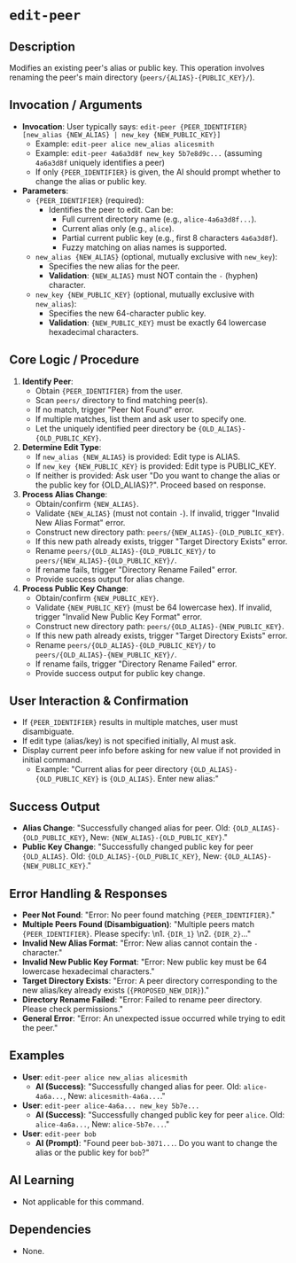 # `edit-peer`

## Description
Modifies an existing peer's alias or public key. This operation involves renaming the peer's main directory (`peers/{ALIAS}-{PUBLIC_KEY}/`).

## Invocation / Arguments
*   **Invocation**: User typically says: `edit-peer {PEER_IDENTIFIER} [new_alias {NEW_ALIAS} | new_key {NEW_PUBLIC_KEY}]`
    *   Example: `edit-peer alice new_alias alicesmith`
    *   Example: `edit-peer 4a6a3d8f new_key 5b7e8d9c...` (assuming `4a6a3d8f` uniquely identifies a peer)
    *   If only `{PEER_IDENTIFIER}` is given, the AI should prompt whether to change the alias or public key.
*   **Parameters**:
    *   `{PEER_IDENTIFIER}` (required):
        *   Identifies the peer to edit. Can be:
            *   Full current directory name (e.g., `alice-4a6a3d8f...`).
            *   Current alias only (e.g., `alice`).
            *   Partial current public key (e.g., first 8 characters `4a6a3d8f`).
            *   Fuzzy matching on alias names is supported.
    *   `new_alias {NEW_ALIAS}` (optional, mutually exclusive with `new_key`):
        *   Specifies the new alias for the peer.
        *   **Validation**: `{NEW_ALIAS}` must NOT contain the `-` (hyphen) character.
    *   `new_key {NEW_PUBLIC_KEY}` (optional, mutually exclusive with `new_alias`):
        *   Specifies the new 64-character public key.
        *   **Validation**: `{NEW_PUBLIC_KEY}` must be exactly 64 lowercase hexadecimal characters.

## Core Logic / Procedure
1.  **Identify Peer**:
    *   Obtain `{PEER_IDENTIFIER}` from the user.
    *   Scan `peers/` directory to find matching peer(s).
    *   If no match, trigger "Peer Not Found" error.
    *   If multiple matches, list them and ask user to specify one.
    *   Let the uniquely identified peer directory be `{OLD_ALIAS}-{OLD_PUBLIC_KEY}`.
2.  **Determine Edit Type**:
    *   If `new_alias {NEW_ALIAS}` is provided: Edit type is ALIAS.
    *   If `new_key {NEW_PUBLIC_KEY}` is provided: Edit type is PUBLIC_KEY.
    *   If neither is provided: Ask user "Do you want to change the alias or the public key for {OLD_ALIAS}?". Proceed based on response.
3.  **Process Alias Change**:
    *   Obtain/confirm `{NEW_ALIAS}`.
    *   Validate `{NEW_ALIAS}` (must not contain `-`). If invalid, trigger "Invalid New Alias Format" error.
    *   Construct new directory path: `peers/{NEW_ALIAS}-{OLD_PUBLIC_KEY}`.
    *   If this new path already exists, trigger "Target Directory Exists" error.
    *   Rename `peers/{OLD_ALIAS}-{OLD_PUBLIC_KEY}/` to `peers/{NEW_ALIAS}-{OLD_PUBLIC_KEY}/`.
    *   If rename fails, trigger "Directory Rename Failed" error.
    *   Provide success output for alias change.
4.  **Process Public Key Change**:
    *   Obtain/confirm `{NEW_PUBLIC_KEY}`.
    *   Validate `{NEW_PUBLIC_KEY}` (must be 64 lowercase hex). If invalid, trigger "Invalid New Public Key Format" error.
    *   Construct new directory path: `peers/{OLD_ALIAS}-{NEW_PUBLIC_KEY}`.
    *   If this new path already exists, trigger "Target Directory Exists" error.
    *   Rename `peers/{OLD_ALIAS}-{OLD_PUBLIC_KEY}/` to `peers/{OLD_ALIAS}-{NEW_PUBLIC_KEY}/`.
    *   If rename fails, trigger "Directory Rename Failed" error.
    *   Provide success output for public key change.

## User Interaction & Confirmation
*   If `{PEER_IDENTIFIER}` results in multiple matches, user must disambiguate.
*   If edit type (alias/key) is not specified initially, AI must ask.
*   Display current peer info before asking for new value if not provided in initial command.
    *   Example: "Current alias for peer directory `{OLD_ALIAS}-{OLD_PUBLIC_KEY}` is `{OLD_ALIAS}`. Enter new alias:"

## Success Output
*   **Alias Change**: "Successfully changed alias for peer. Old: `{OLD_ALIAS}-{OLD_PUBLIC_KEY}`, New: `{NEW_ALIAS}-{OLD_PUBLIC_KEY}`."
*   **Public Key Change**: "Successfully changed public key for peer `{OLD_ALIAS}`. Old: `{OLD_ALIAS}-{OLD_PUBLIC_KEY}`, New: `{OLD_ALIAS}-{NEW_PUBLIC_KEY}`."

## Error Handling & Responses
*   **Peer Not Found**: "Error: No peer found matching `{PEER_IDENTIFIER}`."
*   **Multiple Peers Found (Disambiguation)**: "Multiple peers match `{PEER_IDENTIFIER}`. Please specify: \n1. `{DIR_1}` \n2. `{DIR_2}`..."
*   **Invalid New Alias Format**: "Error: New alias cannot contain the `-` character."
*   **Invalid New Public Key Format**: "Error: New public key must be 64 lowercase hexadecimal characters."
*   **Target Directory Exists**: "Error: A peer directory corresponding to the new alias/key already exists (`{PROPOSED_NEW_DIR}`)."
*   **Directory Rename Failed**: "Error: Failed to rename peer directory. Please check permissions."
*   **General Error**: "Error: An unexpected issue occurred while trying to edit the peer."

## Examples
*   **User**: `edit-peer alice new_alias alicesmith`
    *   **AI (Success)**: "Successfully changed alias for peer. Old: `alice-4a6a...`, New: `alicesmith-4a6a...`."
*   **User**: `edit-peer alice-4a6a... new_key 5b7e...`
    *   **AI (Success)**: "Successfully changed public key for peer `alice`. Old: `alice-4a6a...`, New: `alice-5b7e...`."
*   **User**: `edit-peer bob`
    *   **AI (Prompt)**: "Found peer `bob-3071...`. Do you want to change the alias or the public key for `bob`?"

## AI Learning
*   Not applicable for this command.

## Dependencies
*   None.
